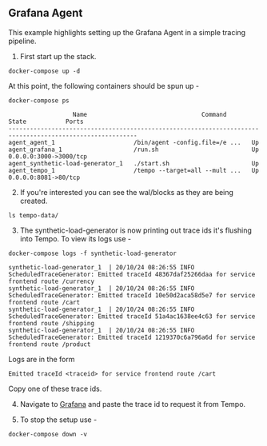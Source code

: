 ## Grafana Agent
This example highlights setting up the Grafana Agent in a simple tracing pipeline.

1. First start up the stack.

```console
docker-compose up -d
```

At this point, the following containers should be spun up -

```console
docker-compose ps
```
```
                  Name                                Command               State           Ports         
----------------------------------------------------------------------------------------------------------
agent_agent_1                      /bin/agent -config.file=/e ...   Up                            
agent_grafana_1                    /run.sh                          Up      0.0.0.0:3000->3000/tcp
agent_synthetic-load-generator_1   ./start.sh                       Up                            
agent_tempo_1                      /tempo --target=all --mult ...   Up      0.0.0.0:8081->80/tcp  
```

2. If you're interested you can see the wal/blocks as they are being created.
```console
ls tempo-data/
```

3. The synthetic-load-generator is now printing out trace ids it's flushing into Tempo.  To view its logs use -

```console
docker-compose logs -f synthetic-load-generator
```
```
synthetic-load-generator_1  | 20/10/24 08:26:55 INFO ScheduledTraceGenerator: Emitted traceId 48367daf25266daa for service frontend route /currency
synthetic-load-generator_1  | 20/10/24 08:26:55 INFO ScheduledTraceGenerator: Emitted traceId 10e50d2aca58d5e7 for service frontend route /cart
synthetic-load-generator_1  | 20/10/24 08:26:55 INFO ScheduledTraceGenerator: Emitted traceId 51a4ac1638ee4c63 for service frontend route /shipping
synthetic-load-generator_1  | 20/10/24 08:26:55 INFO ScheduledTraceGenerator: Emitted traceId 1219370c6a796a6d for service frontend route /product
```

Logs are in the form

```
Emitted traceId <traceid> for service frontend route /cart
```

Copy one of these trace ids.

4. Navigate to [Grafana](http://localhost:3000/explore) and paste the trace id to request it from Tempo.

5. To stop the setup use -

```console
docker-compose down -v
```
